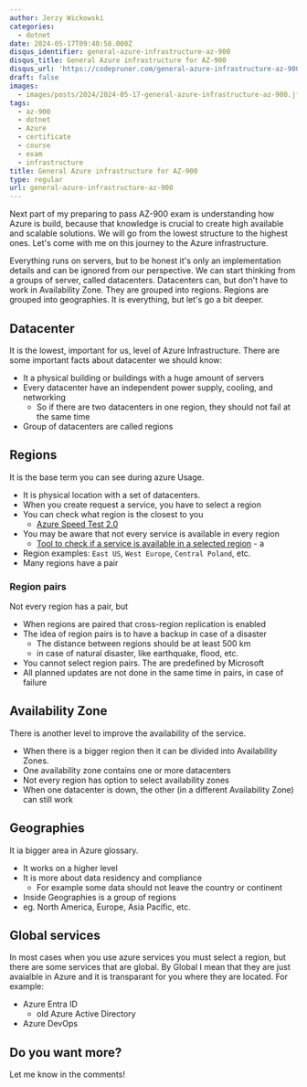```yaml
---
author: Jerzy Wickowski
categories:
  - dotnet
date: 2024-05-17T09:40:58.000Z
disqus_identifier: general-azure-infrastructure-az-900
disqus_title: General Azure infrastructure for AZ-900
disqus_url: 'https://codepruner.com/general-azure-infrastructure-az-900'
draft: false
images:
  - images/posts/2024/2024-05-17-general-azure-infrastructure-az-900.jfif
tags:
  - az-900
  - dotnet
  - Azure
  - certificate
  - course
  - exam
  - infrastructure
title: General Azure infrastructure for AZ-900
type: regular
url: general-azure-infrastructure-az-900
---
```

Next part of my preparing to pass AZ-900 exam is understanding how Azure is build, because that knowledge is crucial to create high available and scalable solutions. We will go from the lowest structure to the highest ones. Let's come with me on this journey to the Azure infrastructure.

Everything runs on servers, but to be honest it's only an implementation details and can be ignored from our perspective. We can start thinking from a groups of server, called datacenters. Datacenters can, but don't have to work in Availability Zone. They are grouped into regions. Regions are grouped into geographies. It is everything, but let's go a bit deeper.

## Datacenter
It is the lowest, important for us, level of Azure Infrastructure. There are some important facts about datacenter we should know:

- It a physical building or buildings with a huge amount of servers
- Every datacenter have an independent power supply, cooling, and networking
  - So if there are two datacenters in one region, they should not fail at the same time
- Group of datacenters are called regions

## Regions 
It is the base term you can see during azure Usage.
- It is physical location with a set of datacenters. 
- When you create request a service, you have to select a region
- You can check what region is the closest to you
  - [Azure Speed Test 2.0](https://azurespeedtest.azurewebsites.net/)
- You may be aware that not every service is available in every region
  - [Tool to check if a service is available in a selected region](https://azure.microsoft.com/en-us/explore/global-infrastructure/products-by-region/) - a 
- Region examples: `East US`, `West Europe`, `Central Poland`, etc.
- Many regions have a pair

### Region pairs
Not every region has a pair, but 
- When regions are paired that cross-region replication is enabled
- The idea of region pairs is to have a backup in case of a disaster
  - The distance between regions should be at least 500 km
  - in case of natural disaster, like earthquake, flood, etc.
- You cannot select region pairs. The are predefined by Microsoft
- All planned updates are not done in the same time in pairs, in case of failure

## Availability Zone
There is another level to improve the availability of the service.
- When there is a bigger region then it can be divided into Availability Zones.
- One availability zone contains one or more datacenters
- Not every region has option to select availability zones
- When one datacenter is down, the other (in a different Availability Zone) can still work

## Geographies
It ia bigger area in Azure glossary.
- It works on a higher level
- It is more about data residency and compliance
  - For example some data should not leave the country or continent
- Inside Geographies is a group of regions
- eg. North America, Europe, Asia Pacific, etc.

## Global services
In most cases when you use azure services you must select a region, but there are some services that are global. By Global I mean that they are just avaialble in Azure and it is transparant for you where they are located. For example:
- Azure Entra ID
  - old Azure Active Directory
- Azure DevOps


## Do you want more?
Let me know in the comments!
